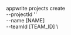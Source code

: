 appwrite projects create \
        --projectId '' \
        --name [NAME] \
        --teamId [TEAM_ID] \










